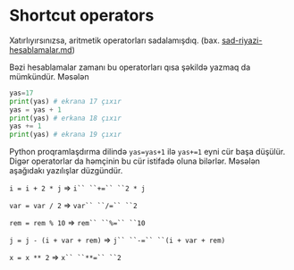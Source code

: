 # Shortcut operators

Xatırlıyırsınızsa, aritmetik operatorları sadalamışdıq. (bax.  [sad-riyazi-hesablamalar.md](sad-riyazi-hesablamalar.md "mention"))

Bəzi hesablamalar zamanı bu operatorları qısa şəkildə yazmaq da mümkündür. Məsələn

```python
yas=17
print(yas) # ekrana 17 çıxır
yas = yas + 1
print(yas) # erkana 18 çıxır
yas += 1
print(yas) # ekrana 19 çıxır
```

Python proqramlaşdırma dilində `yas=yas+1` ilə `yas+=1` eyni cür başa düşülür. Digər operatorlar da həmçinin bu  cür istifadə oluna bilərlər. Məsələn aşağıdakı yazılışlar düzgündür.

`i = i + 2 * j` ⇒ `i`` ``+=`` ``2 * j`

`var = var / 2` ⇒ `var`` ``/=`` ``2`

`rem = rem % 10` ⇒ `rem`` ``%=`` ``10`

`j = j - (i + var + rem)` ⇒ `j`` ``-=`` ``(i + var + rem)`

`x = x ** 2` ⇒ `x`` ``**=`` ``2`







